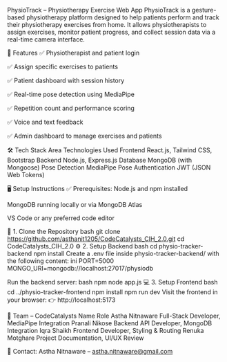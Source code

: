  PhysioTrack – Physiotherapy Exercise Web App
PhysioTrack is a gesture-based physiotherapy platform designed to help patients perform and track their physiotherapy exercises from home. It allows physiotherapists to assign exercises, monitor patient progress, and collect session data via a real-time camera interface.

🚀 Features
✅ Physiotherapist and patient login

✅ Assign specific exercises to patients

✅ Patient dashboard with session history

✅ Real-time pose detection using MediaPipe

✅ Repetition count and performance scoring

✅ Voice and text feedback

✅ Admin dashboard to manage exercises and patients

🛠️ Tech Stack
Area	Technologies Used
Frontend	React.js, Tailwind CSS, Bootstrap
Backend	Node.js, Express.js
Database	MongoDB (with Mongoose)
Pose Detection	MediaPipe Pose
Authentication	JWT (JSON Web Tokens)

🖥️ Setup Instructions
✅ Prerequisites:
Node.js and npm installed

MongoDB running locally or via MongoDB Atlas

VS Code or any preferred code editor

🔧 1. Clone the Repository
bash
git clone https://github.com/asthanit1205/CodeCatalysts_CIH_2.0.git
cd CodeCatalysts_CIH_2.0
⚙️ 2. Setup Backend
bash
cd physio-tracker-backend
npm install
Create a .env file inside physio-tracker-backend/ with the following content:
ini
PORT=5000
MONGO_URI=mongodb://localhost:27017/physiodb

Run the backend server:
bash
npm node app.js
💻 3. Setup Frontend
bash
cd ../physio-tracker-frontend
npm install
npm run dev
Visit the frontend in your browser:
👉 http://localhost:5173

👥 Team – CodeCatalysts
Name	Role
Astha Nitnaware	Full-Stack Developer, MediaPipe Integration
Pranali Nikose	Backend API Developer, MongoDB Integration
Iqra Shaikh	Frontend Developer, Styling & Routing
Renuka Motghare	Project Documentation, UI/UX Review

📧 Contact:
Astha Nitnaware – astha.nitnaware@gmail.com
